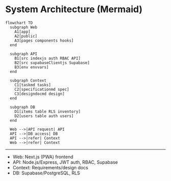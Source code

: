 
# System Architecture (Mermaid)

```mermaid
flowchart TD
  subgraph Web
    A1[app]
    A2[public]
    A3[pages components hooks]
  end

  subgraph API
    B1[src indexjs auth RBAC API]
    B2[src supabaseClientjs Supabase]
    B3[env envvars]
  end

  subgraph Context
    C1[taskmd tasks]
    C2[specificationmd spec]
    C3[designdocmd design]
  end

  subgraph DB
    D1[items table RLS inventory]
    D2[users table auth users]
  end

  Web -->|API request| API
  API -->|DB access| DB
  API -->|refer| Context
  Web -->|refer| Context
```

---

- Web: Next.js (PWA) frontend
- API: Node.js/Express, JWT auth, RBAC, Supabase
- Context: Requirements/design docs
- DB: Supabase/PostgreSQL, RLS
